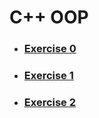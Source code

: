 # C++ OOP
- ### [Exercise 0](/CPP/OOP/ex0.cpp)
- ### [Exercise 1](/CPP/OOP/ex1.cpp)
- ### [Exercise 2](/CPP/OOP/ex2.cpp)
